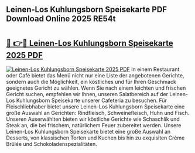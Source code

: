 ## Leinen-Los Kuhlungsborn Speisekarte PDF Download Online 2025 RE54t

# <h2><a href="http://gc5hhp.nevu.top/?p=Leinen-Los+Kuhlungsborn+Speisekarte">🔗 👉🔴 Leinen-Los Kuhlungsborn Speisekarte 2025 PDF</a></h2>

[![Leinen-Los Kuhlungsborn Speisekarte 2025 PDF](https://i.imgur.com/dBaPXMq.png)](http://gc5hhp.nevu.top/?p=Leinen-Los+Kuhlungsborn+Speisekarte)
In einem Restaurant oder Café bietet das Menü nicht nur eine Liste der angebotenen Gerichte, sondern auch die Möglichkeit, ein köstliches und für Ihren Geschmack geeignetes Gericht zu wählen. Wenn Sie nach einem leichten und frischen Gericht suchen, empfehlen wir Ihnen, unseren Salatbereich auf der Leinen-Los Kuhlungsborn Speisekarte unserer Cafeteria zu besuchen. Für Fleischliebhaber bietet unsere Leinen-Los Kuhlungsborn Speisekarte eine große Auswahl an Gerichten: Rindfleisch, Schweinefleisch, Huhn und Fisch. Unseren Auserwählten bieten wir köstliche Gerichte wie Schaschlik und Steak an, die bei frischem, natürlichem Feuer zubereitet werden. Unsere Leinen-Los Kuhlungsborn Speisekarte bietet eine große Auswahl an Desserts, von klassischen Torten und Kuchen bis hin zu exquisiten Crème Brûlée und Schokoladenspezialitäten.
